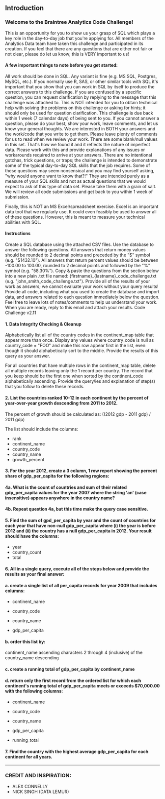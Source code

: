 ## Introduction

### Welcome to the Braintree Analytics Code Challenge!

This is an opportunity for you to show us your grasp of SQL which plays a key role in the day-to-day job that you're applying for. All members of the Analytics Data team have taken this challenge and participated in its creation. If you feel that there are any questions that are either not fair or not clear, please do let us know; this is VERY important to us!

#### A few important things to note before you get started:

All work should be done in SQL. Any variant is fine (e.g. MS SQL, Postgres, MySQL, etc.). If you normally use R, SAS, or other similar tools with SQL it's important that you show that you can work in SQL by itself to produce the correct answers to this challenge.
If you are confused by a specific question, you can request clarification by replying to the message that this challenge was attached to. This is NOT intended for you to obtain technical help with solving the problems on this challenge or asking for hints; it should only be used for question clarification.
This challenge is due back within 1 week (7 calendar days) of being sent to you.
If you cannot answer a question, please do your best, show your work, leave comments, and let us know your general thoughts.
We are interested in BOTH your answers and the work/code that you write to get them. Please leave plenty of comments for us to read when we review your work.
There are some blank/null values in this set. That's how we found it and it reflects the nature of imperfect data. Please work with this and provide explanations of any issues or workarounds required to arrive at your answers.
There are no intentional gotchas, trick questions, or traps; the challenge is intended to demonstrate some of the typical day-to-day SQL skills that the job requires.
Some of these questions may seem nonsensical and you may find yourself asking, "why would anyone want to know that?!" They are intended purely as a measure of your SQL skills and not as actual questions that we would expect to ask of this type of data set. Please take them with a grain of salt.
We will review all code submissions and get back to you within 1 week of submission.

Finally, this is NOT an MS Excel/spreadsheet exercise. Excel is an important data tool that we regularly use. It could even feasibly be used to answer all of these questions. However, this is meant to measure your technical abilities with SQL.

#### Instructions

Create a SQL database using the attached CSV files.
Use the database to answer the following questions.
All answers that return money values should be rounded to 2 decimal points and preceded by the "$" symbol (e.g. "$1432.10").
All answers that return percent values should be between -100.00 to 100.00, rounded to 2 decimal points and followed by the "%" symbol (e.g. "58.30%").
Copy & paste the questions from the section below into a new plain .txt file named: {firstname}_{lastname}_code_challenge.txt (e.g. "john_smith_code_challenge.txt").
Provide all of the results of your work as answers; we cannot evaluate your work without your query results!
Provide all code, including what you used to create the database and import data, and answers related to each question immediately below the question.
Feel free to leave lots of notes/comments to help us understand your work.
When you are ready, reply to this email and attach your results.
Code Challenge v2.11

#### 1. Data Integrity Checking & Cleanup

Alphabetically list all of the country codes in the continent_map table that appear more than once. Display any values where country_code is null as country_code = "FOO" and make this row appear first in the list, even though it should alphabetically sort to the middle. Provide the results of this query as your answer.

For all countries that have multiple rows in the continent_map table, delete all multiple records leaving only the 1 record per country. The record that you keep should be the first one when sorted by the continent_code alphabetically ascending. Provide the query/ies and explanation of step(s) that you follow to delete these records.

#### 2. List the countries ranked 10-12 in each continent by the percent of year-over-year growth descending from 2011 to 2012.

The percent of growth should be calculated as: ((2012 gdp - 2011 gdp) / 2011 gdp)

The list should include the columns:

- rank
- continent_name
- country_code
- country_name
- growth_percent

#### 3. For the year 2012, create a 3 column, 1 row report showing the percent share of gdp_per_capita for the following regions:


#### 4a. What is the count of countries and sum of their related gdp_per_capita values for the year 2007 where the string 'an' (case insensitive) appears anywhere in the country name?

#### 4b. Repeat question 4a, but this time make the query case sensitive.

#### 5. Find the sum of gpd_per_capita by year and the count of countries for each year that have non-null gdp_per_capita where (i) the year is before 2012 and (ii) the country has a null gdp_per_capita in 2012. Your result should have the columns:

- year
- country_count
- total

#### 6. All in a single query, execute all of the steps below and provide the results as your final answer:

#### a. create a single list of all per_capita records for year 2009 that includes columns:

- continent_name

- country_code

- country_name

- gdp_per_capita

#### b. order this list by:

continent_name ascending
characters 2 through 4 (inclusive) of the country_name descending
#### c. create a running total of gdp_per_capita by continent_name

#### d. return only the first record from the ordered list for which each continent's running total of gdp_per_capita meets or exceeds $70,000.00 with the following columns:

- continent_name

- country_code

- country_name

- gdp_per_capita

- running_total

#### 7. Find the country with the highest average gdp_per_capita for each continent for all years.


---------

### CREDIT AND INSPIRATION:

- ALEX CONNELLY
- NICK SINGH (DATA LEMUR)
